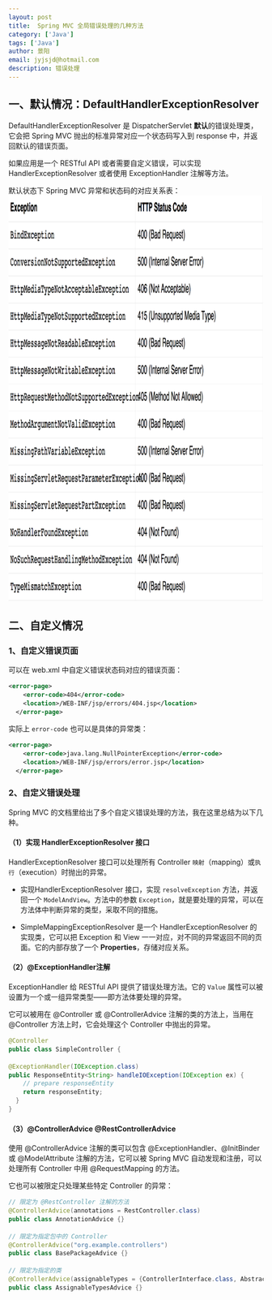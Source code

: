 ```yaml
---
layout: post
title:  Spring MVC 全局错误处理的几种方法
category: ['Java']
tags: ['Java']
author: 景阳
email: jyjsjd@hotmail.com
description: 错误处理
---
```


## 一、默认情况：DefaultHandlerExceptionResolver
DefaultHandlerExceptionResolver 是 DispatcherServlet **默认**的错误处理类，它会把 Spring MVC 抛出的标准异常对应一个状态码写入到 response 中，并返回默认的错误页面。

如果应用是一个 RESTful API 或者需要自定义错误，可以实现 HandlerExceptionResolver 或者使用 ExceptionHandler 注解等方法。

默认状态下 Spring MVC 异常和状态码的对应关系表：
<img src="/assets/img/exception.png" width="600" height="800" alt=""/>

## 二、自定义情况

### 1、自定义错误页面
可以在 web.xml 中自定义错误状态码对应的错误页面：

```xml
<error-page>
    <error-code>404</error-code>
    <location>/WEB-INF/jsp/errors/404.jsp</location>
  </error-page>
```

实际上 `error-code` 也可以是具体的异常类：

```xml
<error-page>
    <error-code>java.lang.NullPointerException</error-code>
    <location>/WEB-INF/jsp/errors/error.jsp</location>
  </error-page>
```

### 2、自定义错误处理
Spring MVC 的文档里给出了多个自定义错误处理的方法，我在这里总结为以下几种。

#### （1）实现 HandlerExceptionResolver 接口
HandlerExceptionResolver 接口可以处理所有 Controller `映射`（mapping）或`执行`（execution）时抛出的异常。

* 实现HandlerExceptionResolver 接口，实现 `resolveException` 方法，并返回一个 `ModelAndView`。方法中的参数 `Exception`，就是要处理的异常，可以在方法体中判断异常的类型，采取不同的措施。

* SimpleMappingExceptionResolver 是一个 HandlerExceptionResolver 的实现类，它可以把 Exception 和 View 一一对应，对不同的异常返回不同的页面。它的内部存放了一个 **Properties**，存储对应关系。


#### （2）@ExceptionHandler注解
ExceptionHandler 给 RESTful API 提供了错误处理方法。它的 `Value` 属性可以被设置为一个或一组异常类型——即方法体要处理的异常。

它可以被用在 @Controller 或 @ControllerAdvice 注解的类的方法上，当用在@Controller 方法上时，它会处理这个 Controller 中抛出的异常。

```java
@Controller 
public class SimpleController {

@ExceptionHandler(IOException.class) 
public ResponseEntity<String> handleIOException(IOException ex) {
    // prepare responseEntity
    return responseEntity; 
  }
}
```

#### （3）@ControllerAdvice @RestControllerAdvice
使用 @ControllerAdvice 注解的类可以包含 @ExceptionHandler、@InitBinder 或 @ModelAttribute 注解的方法，它可以被 Spring MVC 自动发现和注册，可以处理所有 Controller 中用 @RequestMapping 的方法。

它也可以被限定只处理某些特定 Controller 的异常：

```java
// 限定为 @RestController 注解的方法
@ControllerAdvice(annotations = RestController.class) 
public class AnnotationAdvice {}

// 限定为指定包中的 Controller 
@ControllerAdvice("org.example.controllers") 
public class BasePackageAdvice {}

// 限定为指定的类
@ControllerAdvice(assignableTypes = {ControllerInterface.class, AbstractController.class}) 
public class AssignableTypesAdvice {}
```
